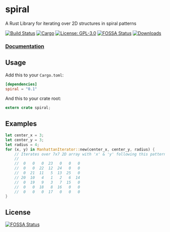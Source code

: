 # spiral

A Rust Library for iterating over 2D structures in spiral patterns

[![Build Status](https://travis-ci.org/tversteeg/spiral.svg?branch=master)](https://travis-ci.org/tversteeg/spiral) [![Cargo](https://img.shields.io/crates/v/spiral.svg)](https://crates.io/crates/spiral) [![License: GPL-3.0](https://img.shields.io/crates/l/spiral.svg)](#license) [![FOSSA Status](https://app.fossa.io/api/projects/git%2Bgithub.com%2Ftversteeg%2Fspiral.svg?type=shield)](https://app.fossa.io/projects/git%2Bgithub.com%2Ftversteeg%2Fspiral?ref=badge_shield) [![Downloads](https://img.shields.io/crates/d/spiral.svg)](#downloads)

### [Documentation](https://docs.rs/spiral/)

## Usage

Add this to your `Cargo.toml`:

```toml
[dependencies]
spiral = "0.1"
```

And this to your crate root:

```rust
extern crate spiral;
```

## Examples

```rust
let center_x = 3;
let center_y = 3;
let radius = 4;
for (x, y) in ManhattanIterator::new(center_x, center_y, radius) {
	// Iterates over 7x7 2D array with 'x' & 'y' following this pattern:
	//
	//  0   0   0  23   0   0   0 
	//  0   0  22  12  24   0   0 
	//  0  21  11   5  13  25   0 
	// 20  10   4   1   2   6  14 
	//  0  19   9   3   7  15   0 
	//  0   0  18   8  16   0   0 
	//  0   0   0  17   0   0   0 
}
```


## License
[![FOSSA Status](https://app.fossa.io/api/projects/git%2Bgithub.com%2Ftversteeg%2Fspiral.svg?type=large)](https://app.fossa.io/projects/git%2Bgithub.com%2Ftversteeg%2Fspiral?ref=badge_large)
